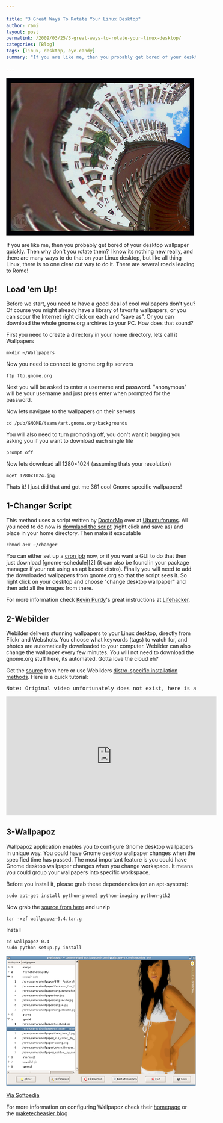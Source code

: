 ```yaml
---

title: "3 Great Ways To Rotate Your Linux Desktop"
author: rami
layout: post
permalink: /2009/03/25/3-great-ways-to-rotate-your-linux-desktop/
categories: [Blog]
tags: [linux, desktop, eye-candy]
summary: "If you are like me, then you probably get bored of your desktop wallpaper quickly. Then why don't you rotate them? I know its nothing new really, and there are many ways to do that on your Linux desktop, but like all thing Linux, there is no one clear cut way to do it. There are several roads leading to Rome!"

---
```


![Rotating Desktop](/assets/images/content/blog/rotating-desktop.jpg)

If you are like me, then you probably get bored of your desktop wallpaper quickly. Then why don't you rotate them? I know its nothing new really, and there are many ways to do that on your Linux desktop, but like all thing Linux, there is no one clear cut way to do it. There are several roads leading to Rome!

## Load 'em Up!

Before we start, you need to have a good deal of cool wallpapers don't you? Of course you might already have a library of favorite wallpapers, or you can scour the Internet right click on each and "save as". Or you can download the whole gnome.org archives to your PC. How does that sound?

First you need to create a directory in your home directory, lets call it Wallpapers 

	mkdir ~/Wallpapers

Now you need to connect to gnome.org ftp servers 

	ftp ftp.gnome.org 

Next you will be asked to enter a username and password. "anonymous" will be your username and just press enter when prompted for the password. 

Now lets navigate to the wallpapers on their servers 

	cd /pub/GNOME/teams/art.gnome.org/backgrounds 

You will also need to turn prompting off, you don't want it bugging you asking you if you want to download each single file 

	prompt off 

Now lets download all 1280×1024 (assuming thats your resolution) 

	mget 1280x1024.jpg 

Thats it! I just did that and got me 361 cool Gnome specific wallpapers!

## 1-Changer Script

This method uses a script written by [DoctorMo](http://ubuntuforums.org/member.php?u=37520) over at [Ubuntuforums](http://www.ubuntuforums.org). All you need to do now is [downlaod the script](/blog/wp-content/uploads/changer) (right click and save as) and place in your home directory. Then make it executable 

	chmod a+x ~/changer

You can either set up a [cron job](http://en.wikipedia.org/wiki/Cron) now, or if you want a GUI to do that then just download \[gnome-schedule\]\[2\] (it can also be found in your package manager if your not using an apt based distro). Finally you will need to add the downloaded wallpapers from gnome.org so that the script sees it. So right click on your desktop and choose "change desktop wallpaper" and then add all the images from there.

 
For more information check [Kevin Purdy](http://lifehacker.com/people/Therevan/posts/)'s great instructions at [Lifehacker](http://lifehacker.com/400505/rotate-desktop-backgrounds-in-ubuntu). 

## 2-Webilder

Webilder delivers stunning wallpapers to your Linux desktop, directly from Flickr and Webshots. You choose what keywords (tags) to watch for, and photos are automatically downloaded to your computer. Webilder can also change the wallpaper every few minutes. You will not need to download the gnome.org stuff here, its automated. Gotta love the cloud eh?

Get the [source](http://www.webilder.org/static/downloads/Webilder-0.6.3.tar.gz) from here or use Webilders [distro-specific installation methods](http://www.webilder.org/download.html). Here is a quick tutorial:[  
](http://www.webilder.org/download.html)

<pre>Note: Original video unfortunately does not exist, here is an alternative one.</pre>

<iframe width="560" height="315" src="https://www.youtube.com/embed/Bo7c__Jsp0o" frameborder="0" allowfullscreen></iframe>

## 3-Wallpapoz

Wallpapoz application enables you to configure Gnome desktop wallpapers in unique way. You could have Gnome desktop wallpaper changes when the specified time has passed. The most important feature is you could have Gnome desktop wallpaper changes when you change workspace. It means you could group your wallpapers into specific workspace.

Before you install it, please grab these dependencies (on an apt-system): 

	sudo apt-get install python-gnome2 python-imaging python-gtk2

Now grab the [source from here](http://wallpapoz.akbarhome.com/download.html) and unzip 

	tar -xzf wallpapoz-0.4.tar.g 

Install 

	cd wallpapoz-0.4  
	sudo python setup.py install

![wallpapoz_1](/assets/images/content/blog/wallpapoz-1.png)

[Via Softpedia](http://linux.softpedia.com/progScreenshots/Wallpapoz-Screenshot-8113.html)  

For more information on configuring Wallpapoz check their [homepage](http://wallpapoz.akbarhome.com/) or the [maketecheasier blog](http://maketecheasier.com/ubuntu-how-to-change-wallpaper-easily-with-wallpapoz/2008/02/29)
